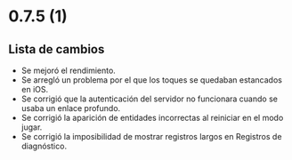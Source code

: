 # 0.7.5 (1)

## Lista de cambios

- Se mejoró el rendimiento.
- Se arregló un problema por el que los toques se quedaban estancados en iOS.
- Se corrigió que la autenticación del servidor no funcionara cuando se usaba un enlace profundo.
- Se corrigió la aparición de entidades incorrectas al reiniciar en el modo jugar.
- Se corrigió la imposibilidad de mostrar registros largos en Registros de diagnóstico.
